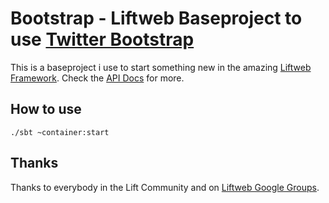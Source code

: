 Bootstrap - Liftweb Baseproject to use [Twitter Bootstrap](http://twitter.github.com/bootstrap/)
==========

This is a baseproject i use to start something new in the amazing [Liftweb Framework](http://www.liftweb.net). Check the [API Docs](http://fbettag.github.com/lift-bootstrap/latest/api/#ag.bett.lift.bootstrap.package) for more.


## How to use

```shell
./sbt ~container:start
```


## Thanks

Thanks to everybody in the Lift Community and on [Liftweb Google Groups](http://groups.google.com/group/liftweb).


